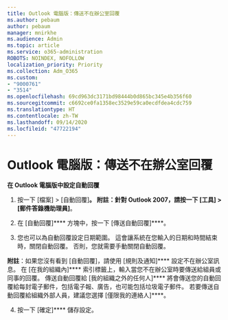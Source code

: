 ```yaml
---
title: Outlook 電腦版：傳送不在辦公室回覆
ms.author: pebaum
author: pebaum
manager: mnirkhe
ms.audience: Admin
ms.topic: article
ms.service: o365-administration
ROBOTS: NOINDEX, NOFOLLOW
localization_priority: Priority
ms.collection: Adm_O365
ms.custom:
- "9000761"
- "3514"
ms.openlocfilehash: 69cd963dc3171bd98444b0d865bc345e4b356f60
ms.sourcegitcommit: c6692ce0fa1358ec3529e59ca0ecdfdea4cdc759
ms.translationtype: HT
ms.contentlocale: zh-TW
ms.lasthandoff: 09/14/2020
ms.locfileid: "47722194"
---
```

# <a name="outlook-desktop-send-out-of-office-replies"></a>Outlook 電腦版：傳送不在辦公室回覆

**在 Outlook 電腦版中設定自動回覆**

1. 按一下 [檔案] > [自動回覆]****。 **附註**：針對 Outlook 2007，請按一下 [工具] > [郵件答錄機助理員]****。

2. 在 [自動回覆]**** 方塊中，按一下 [傳送自動回覆]****。

3. 您也可以為自動回覆設定日期範圍。 這會讓系統在您輸入的日期和時間結束時，關閉自動回覆。 否則，您就需要手動關閉自動回覆。

**附註**：如果您沒有看到 [自動回覆]，請使用 [規則及通知]**** 設定不在辦公室訊息。 在 [在我的組織內]**** 索引標籤上，輸入當您不在辦公室時要傳送給組員或同事的回覆。 傳送自動回覆給 [我的組織之外的任何人]**** 將會傳送您的自動回覆給每封電子郵件，包括電子報、廣告，也可能包括垃圾電子郵件。 若要傳送自動回覆給組織外部人員，建議您選擇 [僅限我的連絡人]****。

4. 按一下 [確定]**** 儲存設定。

